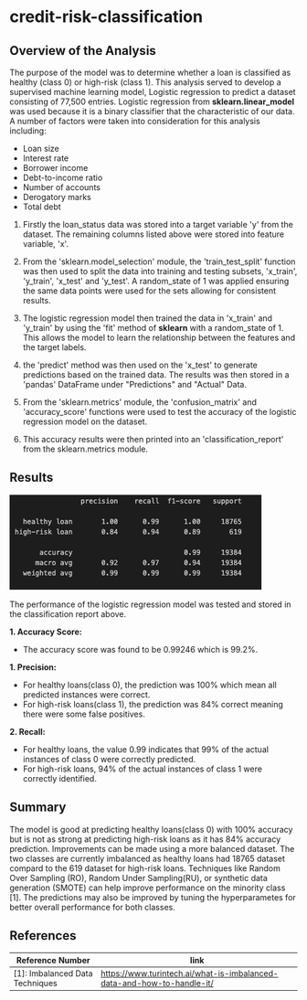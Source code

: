 # credit-risk-classification

## Overview of the Analysis

The purpose of the model was to determine whether a loan is classified as healthy (class 0) or high-risk (class 1). This analysis served to develop a supervised machine learning model, Logistic regression to predict a dataset consisting of 77,500 entries. Logistic regression from **sklearn.linear_model** was used because it is a binary classifier that the characteristic of our data. A number of factors were taken into consideration for this analysis including:

- Loan size
- Interest rate
- Borrower income
- Debt-to-income ratio
- Number of accounts
- Derogatory marks
- Total debt

1. Firstly the loan_status data was stored into a target variable 'y' from the dataset.  The remaining columns listed above were stored into feature variable, 'x'.

2. From the 'sklearn.model_selection' module, the 'train_test_split' function was then used to split the data into training and testing subsets, 'x_train', 'y_train', 'x_test' and 'y_test'.  A random_state of 1 was applied ensuring the same data points were used for the sets allowing for consistent results.

3.  The logistic regression model then trained the data in 'x_train' and 'y_train' by using the 'fit' method of **sklearn**  with a random_state of 1.  This allows the model to learn the relationship between the features and the target labels.

4. the 'predict' method was then used on the 'x_test' to generate predictions based on the trained data.  The results was then stored in a 'pandas' DataFrame under "Predictions" and "Actual" Data.

5.  From the 'sklearn.metrics' module, the 'confusion_matrix' and 'accuracy_score' functions were used to test the accuracy of the logistic regression model on the dataset.  

6.  This accuracy results were then printed into an 'classification_report' from the sklearn.metrics module.


## Results

![confusion_matrix summary report.](https://github.com/Zenalawrence/credit-risk-classification/blob/main/Credit_Risk/Readme_images/confusion_matrix_summary.png)

The performance of the logistic regression model was tested and stored in the classification report above.

**1. Accuracy Score:**
  - The accuracy score was found to be 0.99246 which is 99.2%.

**1. Precision:**

  - For healthy loans(class 0), the prediction was 100% which mean all predicted instances were correct.
  - For high-risk loans(class 1), the prediction was 84% correct meaning there were some false positives.

**2. Recall:** 

  - For healthy loans, the value 0.99 indicates that 99% of the actual instances of class 0 were correctly predicted.
  - For high-risk loans, 94% of the actual instances of class 1 were correctly identified.


## Summary

The model is good at  predicting healthy loans(class 0) with 100% accuracy but is not as strong at predicting high-risk loans as it has 84% accuracy prediction.  Improvements can be made using a more balanced dataset.  The two classes are currently imbalanced as healthy loans had 18765 dataset compard to the 619 dataset for high-risk loans.  Techniques like Random Over Sampling (RO), Random Under Sampling(RU), or synthetic data generation (SMOTE) can help improve performance on the minority class [1].  The predictions may also be improved by tuning the hyperparametes for better overall performance for both classes.


## References

| Reference Number | link |
|----------------|-------------|
| [1]: Imbalanced Data Techniques | https://www.turintech.ai/what-is-imbalanced-data-and-how-to-handle-it/ |

